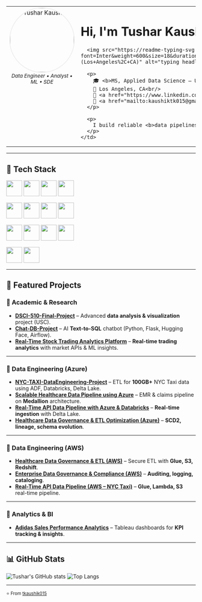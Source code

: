<!-- ===== Cover (optional). If you add a banner image to this repo as 'banner.png', uncomment the next line -->
<!-- <img src="./banner.png" width="100%" alt="Tushar Kaushik — Data Engineer / Analyst / ML" /> -->

<!-- HEADER: photo left | intro right -->
<table>
  <tr>
    <td width="190" valign="top" align="center">
      <!-- Replace src with your own image path if you upload one. GitHub avatar works out of the box. -->
      <img src="https://github.com/tkaushik015.png" width="170" style="border-radius: 50%; border: 2px solid #eee;" alt="Tushar Kaushik"/>
      <br/>
      <sub><i>Data Engineer • Analyst • ML • SDE</i></sub>
    </td>
    <td valign="middle">
      <h1>Hi, I'm Tushar Kaushik <img src="https://raw.githubusercontent.com/MartinHeinz/MartinHeinz/master/wave.gif" width="28" /></h1>

      <img src="https://readme-typing-svg.demolab.com?font=Inter&weight=600&size=18&duration=3500&pause=800&color=0A66C2&vCenter=true&multiline=true&width=520&lines=Data+Engineer+%7C+Data+%26+Business+Analyst+%7C+ML+%7C+SDE;USC+Applied+Data+Science+(Los+Angeles%2C+CA)" alt="typing headline"/>

      <p>
        🎓 <b>MS, Applied Data Science — University of Southern California (USC)</b><br/>
        📍 Los Angeles, CA<br/>
        🔗 <a href="https://www.linkedin.com/in/tushar-kaushik-493a8115a/">LinkedIn</a> •
        📧 <a href="mailto:kaushiktk015@gmail.com">kaushiktk015@gmail.com</a>
      </p>

      <p>
        I build reliable <b>data pipelines</b>, <b>analytics</b> & <b>dashboards</b>, and ship <b>ML-powered</b> and <b>API-driven</b> software that turns data into decisions.
      </p>
    </td>
  </tr>
</table>

---

## 🧰 Tech Stack
<!-- Clickable icons → official homepages -->
<p align="left">
  <!-- Languages / DB -->
  <a href="https://www.python.org" title="Python"><img src="https://cdn.jsdelivr.net/gh/devicons/devicon/icons/python/python-original.svg" width="42"/></a>
  <a href="https://openjdk.org" title="Java"><img src="https://cdn.jsdelivr.net/gh/devicons/devicon/icons/java/java-original.svg" width="42"/></a>
  <a href="https://www.postgresql.org" title="PostgreSQL"><img src="https://cdn.jsdelivr.net/gh/devicons/devicon/icons/postgresql/postgresql-original.svg" width="42"/></a>
  <a href="https://www.sqlite.org" title="SQLite"><img src="https://cdn.jsdelivr.net/gh/devicons/devicon/icons/sqlite/sqlite-original.svg" width="42"/></a>

  <!-- Big Data / Cloud -->
  <a href="https://spark.apache.org" title="Apache Spark"><img src="https://cdn.jsdelivr.net/gh/devicons/devicon/icons/apache/spark-original.svg" width="42"/></a>
  <a href="https://www.databricks.com" title="Databricks"><img src="https://cdn.jsdelivr.net/gh/devicons/devicon/icons/databricks/databricks-original.svg" width="42"/></a>
  <a href="https://azure.microsoft.com" title="Microsoft Azure"><img src="https://cdn.jsdelivr.net/gh/devicons/devicon/icons/azure/azure-original.svg" width="42"/></a>
  <a href="https://aws.amazon.com" title="Amazon Web Services"><img src="https://cdn.jsdelivr.net/gh/devicons/devicon/icons/amazonwebservices/amazonwebservices-original.svg" width="42"/></a>

  <!-- Analytics / ML -->
  <a href="https://pandas.pydata.org" title="pandas"><img src="https://cdn.jsdelivr.net/gh/devicons/devicon/icons/pandas/pandas-original.svg" width="42"/></a>
  <a href="https://numpy.org" title="NumPy"><img src="https://cdn.jsdelivr.net/gh/devicons/devicon/icons/numpy/numpy-original.svg" width="42"/></a>
  <a href="https://scikit-learn.org" title="scikit-learn"><img src="https://cdn.jsdelivr.net/gh/devicons/devicon/icons/scikitlearn/scikitlearn-original.svg" width="42"/></a>
  <a href="https://www.tableau.com" title="Tableau"><img src="https://cdn.jsdelivr.net/gh/devicons/devicon/icons/tableau/tableau-original.svg" width="42"/></a>

  <!-- Dev / OS -->
  <a href="https://git-scm.com" title="Git"><img src="https://cdn.jsdelivr.net/gh/devicons/devicon/icons/git/git-original.svg" width="42"/></a>
  <a href="https://www.linux.org" title="Linux"><img src="https://cdn.jsdelivr.net/gh/devicons/devicon/icons/linux/linux-original.svg" width="42"/></a>
</p>

---

## 📌 Featured Projects

### 🔹 Academic & Research
- [**DSCI-510-Final-Project**](https://github.com/tkaushik015/DSCI-510-Final-Project) – Advanced **data analysis & visualization** project (USC).  
- [**Chat-DB-Project**](https://github.com/tkaushik015/Chat-DB-Project-main) – AI **Text-to-SQL** chatbot (Python, Flask, Hugging Face, Airflow).  
- [**Real-Time Stock Trading Analytics Platform**](https://github.com/tkaushik015/Real-Time-Stock-Trading-Analytics-Platform) – **Real-time trading analytics** with market APIs & ML insights.

---

### 🔹 Data Engineering (Azure)
- [**NYC-TAXI-DataEngineering-Project**](https://github.com/tkaushik015/NYC-TAXi-DataEngineering-Project) – ETL for **100GB+** NYC Taxi data using ADF, Databricks, Delta Lake.  
- [**Scalable Healthcare Data Pipeline using Azure**](https://github.com/tkaushik015/Scalable-Healthcare-Data-Pipeline-using-Azure) – EMR & claims pipeline on **Medallion** architecture.  
- [**Real-Time API Data Pipeline with Azure & Databricks**](https://github.com/tkaushik015/Real-Time-API-Data-Pipeline-with-Azure-and-Databricks) – **Real-time ingestion** with Delta Lake.  
- [**Healthcare Data Governance & ETL Optimization (Azure)**](https://github.com/tkaushik015/Healthcare-Data-Governance-and-ETL-Optimization-Using-Azure) – **SCD2, lineage, schema evolution**.

---

### 🔹 Data Engineering (AWS)
- [**Healthcare Data Governance & ETL (AWS)**](https://github.com/tkaushik015/Healthcare-Data-Governance-and-ETL-Optimization-Using-AWS) – Secure ETL with **Glue, S3, Redshift**.  
- [**Enterprise Data Governance & Compliance (AWS)**](https://github.com/tkaushik015/Enterprise-Data-Governance-and-Compliance-Framework-on-AWS) – **Auditing, logging, cataloging**.  
- [**Real-Time API Data Pipeline (AWS – NYC Taxi)**](https://github.com/tkaushik015/Real-Time-API-Data-Pipeline-with-AWS-NYC-Taxi-Data) – **Glue, Lambda, S3** real-time pipeline.

---

### 🔹 Analytics & BI
- [**Adidas Sales Performance Analytics**](https://github.com/tkaushik015/Adidas-Sales-Performance-Analytics-Insights-Driven-Decision-Making-with-Tableau) – Tableau dashboards for **KPI tracking & insights**.

---

## 📊 GitHub Stats
![Tushar's GitHub stats](https://github-readme-stats.vercel.app/api?username=tkaushik015&show_icons=true&theme=radical)
![Top Langs](https://github-readme-stats.vercel.app/api/top-langs/?username=tkaushik015&layout=compact&theme=radical)

---

<sub>⭐️ From <a href="https://github.com/tkaushik015">tkaushik015</a></sub>
